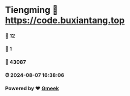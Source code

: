 # Tiengming :link: https://code.buxiantang.top 
### :page_facing_up: [12](https://code.buxiantang.top/tag.html) 
### :speech_balloon: 1 
### :hibiscus: 43087 
### :alarm_clock: 2024-08-07 16:38:06 
### Powered by :heart: [Gmeek](https://github.com/Meekdai/Gmeek)
